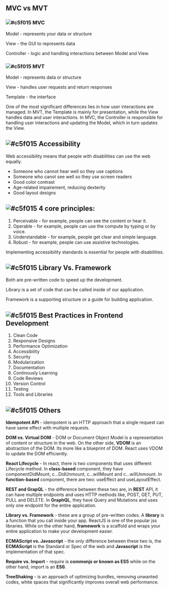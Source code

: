## MVC vs MVT

### ![#c5f015](https://placehold.co/15x15/c5f015/c5f015.png) MVC
Model - represents your data or structure

View - the GUI to represents data

Controller - logic and handling interactions between Model and View.

### ![#c5f015](https://placehold.co/15x15/c5f015/c5f015.png) MVT
Model - represents data or structure

View - handles user requests and return responses

Template - the interface


One of the most significant differences lies in how user interactions are managed. 
In MVT, the Template is mainly for presentation, while the View handles data and user interactions. In MVC, the Controller is responsible for handling user interactions and updating the Model, which in turn updates the View.

## ![#c5f015](https://placehold.co/15x15/c5f015/c5f015.png) Accessibility
Web accessibility means that people with disabilities can use the web equally.
- Someone who cannot hear well so they use captions
- Someone who canot see well so they use screen readers
- Good color contrast
- Age-related impairement, reducing dexterity
- Good layout designs

## ![#c5f015](https://placehold.co/15x15/c5f015/c5f015.png) 4 core principles:
1. Perceivable - for example, people can see the content or hear it.
2. Operable - for example, people can use the compute by typing or by voice.
3. Understandable - for example, people get clear and simple language.
4. Robust - for example, people can use assistive technologies.

Implementing accessibility standards is essential for people with disabilities.

## ![#c5f015](https://placehold.co/15x15/c5f015/c5f015.png) Library Vs. Framework
Both are pre-written code to speed up the development.

Library is a set of code that can be called inside of our application.

Framework is a supporting structure or a guide for building application.

## ![#c5f015](https://placehold.co/15x15/c5f015/c5f015.png) Best Practices in Frontend Development

1. Clean Code
2. Responsive Designs
3. Performance Optimization
4. Accessibility
5. Security
6. Modularization
7. Documentation
8. Continously Learning
9. Code Reviews
10. Version Control
11. Testing
12. Tools and Libraries

## ![#c5f015](https://placehold.co/15x15/c5f015/c5f015.png) Others

**Idempotent API** - idempotent is an HTTP approach that a single request can have same effect with multiple requests.

**DOM vs. Virtual DOM** - DOM or Document Object Model is a representation of content or structure in the web. On the other side, **VDOM** is an abstraction of the DOM. Its more like a blueprint of DOM. React uses VDOM to update the DOM efficiently.

**React Lifecycle** - In react, there is two components that uses different Lifecycle method. In **class-based** component, they have componentDidMount, c...DidUnmount, c...willMount and c...willUnmount. In **function-based** component, there are two: useEffect and useLayoutEffect.

**REST and GrapQL** - the difference between these two are, in **REST** API, it can have multiple endpoints and uses HTTP methods like, POST, GET, PUT, PULL and DELETE. In **GraphQL**, they have Query and Mutations and uses only one endpoint for the entire application.

**Library vs. Framework** - these are a group of pre-written codes. A **library** is a function that you call inside your app. ReactJS is one of the popular jss libraries. While on the other hand, **framework** is a scaffold and wraps your entire application to make your development easier.

**ECMAScript vs. Javascript** - the only difference between these two is, the **ECMAScript** is the Standard or Spec of the web and **Javascript** is the implementation of that spec.

**Require vs. Import** - require is **commonjs or known as ES5** while on the other hand, import is an **ES6**.

**TreeShaking** - is an approach of optimizing bundles, removing unwanted codes, white spaces that significantly improves overall web performance.

